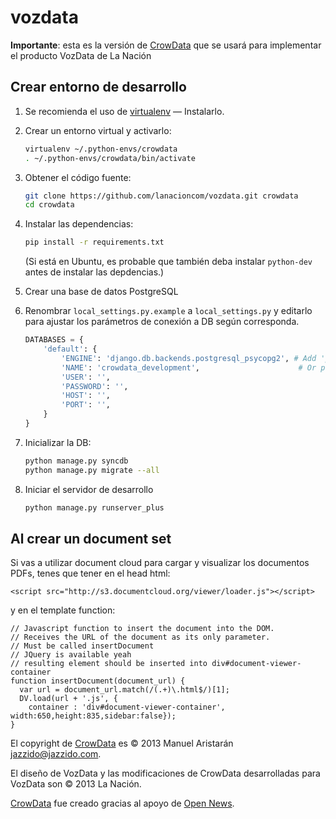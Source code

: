 vozdata
=======

**Importante**: esta es la versión de [CrowData](http://github.com/jazzido/crowdata) que se usará para implementar el producto VozData de La Nación

## Crear entorno de desarrollo ##

1. Se recomienda el uso de [virtualenv](http://virtualenv.org) — Instalarlo.

2. Crear un entorno virtual y activarlo:

    ```bash
    virtualenv ~/.python-envs/crowdata
    . ~/.python-envs/crowdata/bin/activate
    ```

3. Obtener el código fuente:

    ```bash
    git clone https://github.com/lanacioncom/vozdata.git crowdata
    cd crowdata
    ```

4. Instalar las dependencias:

    ```bash
    pip install -r requirements.txt
    ```

   (Si está en Ubuntu, es probable que también deba instalar `python-dev` antes de instalar las depdencias.)

4. Crear una base de datos PostgreSQL

4. Renombrar `local_settings.py.example` a `local_settings.py` y editarlo para ajustar los parámetros de conexión a DB según corresponda.

    ```python
    DATABASES = {
        'default': {
            'ENGINE': 'django.db.backends.postgresql_psycopg2', # Add 'postgresql_psycopg2', 'postgresql', 'mysql', 'sqlite3' or 'oracle'.
            'NAME': 'crowdata_development',                      # Or path to database file if using sqlite3.
            'USER': '',
            'PASSWORD': '',
            'HOST': '',
            'PORT': '',
        }
    }
    ```

5. Inicializar la DB:

    ```bash
    python manage.py syncdb
    python manage.py migrate --all
    ```

6. Iniciar el servidor de desarrollo

    ```bash
    python manage.py runserver_plus
    ```

## Al crear un document set ##

Si vas a utilizar document cloud para cargar y visualizar los documentos PDFs, tenes que tener en el head html:

``` <script src="http://s3.documentcloud.org/viewer/loader.js"></script> ```

y en el template function:

```
// Javascript function to insert the document into the DOM.
// Receives the URL of the document as its only parameter.
// Must be called insertDocument
// JQuery is available yeah
// resulting element should be inserted into div#document-viewer-container
function insertDocument(document_url) {
  var url = document_url.match(/(.+)\.html$/)[1];
  DV.load(url + '.js', {
    container : 'div#document-viewer-container', width:650,height:835,sidebar:false});
}
```

El copyright de [CrowData](http://github.com/jazzido/crowdata) es © 2013 Manuel Aristarán <jazzido@jazzido.com>.

El diseño de VozData y las modificaciones de CrowData desarrolladas para VozData son © 2013 La Nación.

[CrowData](http://github.com/jazzido/crowdata) fue creado gracias al apoyo de [Open News](http://www.opennews.org).
